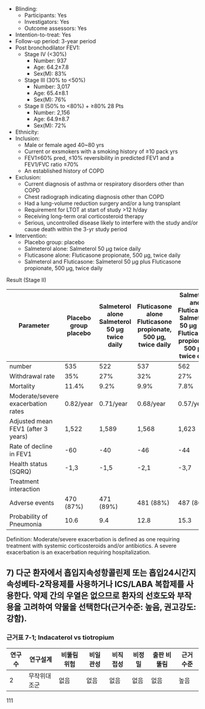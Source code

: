 - Blinding:
    - Participants: Yes
    - Investigators: Yes
    - Outcome assessors: Yes
- Intention-to-treat: Yes
- Follow-up period: 3-year period
- Post bronchodilator FEV1:
    - Stage IV (<30%)
        - Number: 937
        - Age: 64.2±7.8
        - Sex(M): 83%
    - Stage III (30% to <50%)
        - Number: 3,017
        - Age: 65.4±8.1
        - Sex(M): 76%
    - Stage II (50% to <80%) + ≥80% 28 Pts
        - Number: 2,156
        - Age: 64.9±8.7
        - Sex(M): 72%
- Ethnicity:
- Inclusion:
    - Male or female aged 40~80 yrs
    - Current or exsmokers with a smoking history of ≥10 pack yrs
    - FEV1≤60% pred, ≤10% reversibility in predicted FEV1 and a FEV1/FVC ratio ≤70%
    - An established history of COPD
- Exclusion:
    - Current diagnosis of asthma or respiratory disorders other than COPD
    - Chest radiograph indicating diagnosis other than COPD
    - Had a lung-volume reduction surgery and/or a lung transplant
    - Requirement for LTOT at start of study >12 h/day
    - Receiving long-term oral corticosteroid therapy
    - Serious, uncontrolled disease likely to interfere with the study and/or cause death within the 3-yr study period
- Intervention:
    - Placebo group: placebo
    - Salmeterol alone: Salmeterol 50 µg twice daily
    - Fluticasone alone: Fluticasone propionate, 500 µg, twice daily
    - Salmeterol and Fluticasone: Salmeterol 50 µg plus Fluticasone propionate, 500 µg, twice daily

Result (Stage II)

| Parameter | Placebo group placebo | Salmeterol alone Salmeterol 50 µg twice daily | Fluticasone alone Fluticasone propionate, 500 µg, twice daily | Salmeterol and Fluticasone Salmeterol 50 µg plus Fluticasone propionate, 500 µg, twice daily |
|---|---|---|---|---|
| number | 535 | 522 | 537 | 562 |
| Withdrawal rate | 35% | 27% | 32% | 27% |
| Mortality | 11.4% | 9.2% | 9.9% | 7.8% |
| Moderate/severe exacerbation rates | 0.82/year | 0.71/year | 0.68/year | 0.57/year |
| Adjusted mean FEV1 (after 3 years) | 1,522 | 1,589 | 1,568 | 1,623 |
| Rate of decline in FEV1 | -60 | -40 | -46 | -44 |
| Health status (SQRQ) | -1,3 | -1,5 | -2,1 | -3,7 |
| Treatment interaction | | | | |
| Adverse events | 470 (87%) | 471 (89%) | 481 (88%) | 487 (86%) |
| Probability of Pneumonia | 10.6 | 9.4 | 12.8 | 15.3 |

Definition: Moderate/severe exacerbation is defined as one requiring treatment with systemic corticosteroids and/or antibiotics. A severe exacerbation is an exacerbation requiring hospitalization.

## 7) 다군 환자에서 흡입지속성항콜린제 또는 흡입24시간지속성베타-2작용제를 사용하거나 ICS/LABA 복합제를 사용한다. 약제 간의 우열은 없으므로 환자의 선호도와 부작용을 고려하여 약물을 선택한다(근거수준: 높음, 권고강도: 강함).

### 근거표 7-1; Indacaterol vs tiotropium

| 연구수 | 연구설계 | 비뚤림 위험 | 비일관성 | 비직접성 | 비정밀 | 출판 비뚤림 | 근거수준 |
|---|---|---|---|---|---|---|---|
| 2 | 무작위대조군 | 없음 | 없음 | 없음 | 없음 | 없음 | 높음 |

<PAGE>111